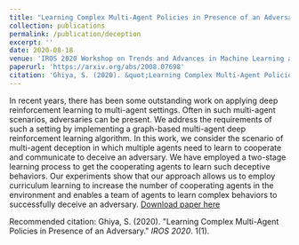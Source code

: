 ```yaml
---
title: "Learning Complex Multi-Agent Policies in Presence of an Adversary"
collection: publications
permalink: /publication/deception
excerpt: ''
date: 2020-08-18
venue: 'IROS 2020 Workshop on Trends and Advances in Machine Learning and Automated Reasoning for Intelligent Robots and Systems'
paperurl: 'https://arxiv.org/abs/2008.07698'
citation: 'Ghiya, S. (2020). &quot;Learning Complex Multi-Agent Policies in Presence of an Adversary&quot; <i>IROS 2020 Workshop on Trends and Advances in Machine Learning and Automated Reasoning for Intelligent Robots and Systems</i>. 1(1).'
---
```

In recent years, there has been some outstanding work on applying deep reinforcement learning to multi-agent settings. Often in such multi-agent scenarios, adversaries can be present. We address the requirements of such a setting by implementing a graph-based multi-agent deep reinforcement learning algorithm. In this work, we consider the scenario of multi-agent deception in which multiple agents need to learn to cooperate and communicate to deceive an adversary. We have employed a two-stage learning process to get the cooperating agents to learn such deceptive behaviors. Our experiments show that our approach allows us to employ curriculum learning to increase the number of cooperating agents in the environment and enables a team of agents to learn complex behaviors to successfully deceive an adversary.
[Download paper here](https://arxiv.org/pdf/2008.07698.pdf)

Recommended citation: Ghiya, S. (2020). &quot;Learning Complex Multi-Agent Policies in Presence of an Adversary.&quot; <i>IROS 2020</i>. 1(1).
